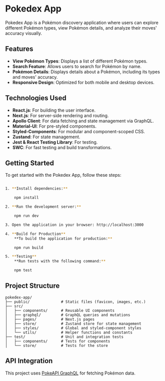 # Pokedex App

Pokedex App is a Pokémon discovery application where users can explore different Pokémon types, view Pokémon details, and analyze their moves' accuracy visually.

## Features

-   **View Pokémon Types**: Displays a list of different Pokémon types.
-   **Search Feature**: Allows users to search for Pokémon by name.
-   **Pokémon Details**: Displays details about a Pokémon, including its types and moves' accuracy.
-   **Responsive Design**: Optimized for both mobile and desktop devices.

## Technologies Used

-   **React.js**: For building the user interface.
-   **Next.js**: For server-side rendering and routing.
-   **Apollo Client**: For data fetching and state management via GraphQL.
-   **Material-UI**: For pre-styled components.
-   **Styled-Components**: For modular and component-scoped CSS.
-   **Zustand**: For state management.
-   **Jest & React Testing Library**: For testing.
-   **SWC**: For fast testing and build transformations.

## Getting Started

To get started with the Pokedex App, follow these steps:

```zsh

1. **Install dependencies:**

    npm install

2. **Run the development server:**

    npm run dev

3. Open the application in your browser: http://localhost:3000

4. **Build for Production**
    **To build the application for production:**

    npm run build

5. **Testing**
    **Run tests with the following command:**

    npm test

```


## Project Structure

```plaintext
pokedex-app/
├── public/              # Static files (favicon, images, etc.)
├── src/
│   ├── components/      # Reusable UI components
│   ├── graphql/         # GraphQL queries and mutations
│   ├── pages/           # Next.js pages
│   ├── store/           # Zustand store for state management
│   ├── styles/          # Global and styled-component styles
│   └── utils/           # Helper functions and constants
├── test/                # Unit and integration tests
│   ├── components/      # Tests for components
│   └── store/           # Tests for the store
```


## API Integration

This project uses [PokeAPI GraphQL](https://pokeapi.co/) for fetching Pokémon data.
